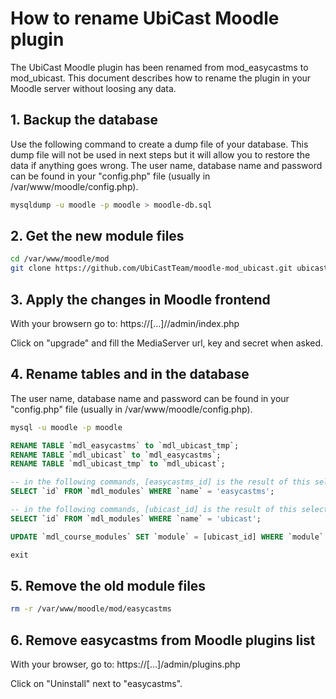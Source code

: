 # How to rename UbiCast Moodle plugin

The UbiCast Moodle plugin has been renamed from mod_easycastms to mod_ubicast.
This document describes how to rename the plugin in your Moodle server without loosing any data.

## 1. Backup the database

Use the following command to create a dump file of your database. This dump file will not be used in next steps but it will allow you to restore the data if anything goes wrong.
The user name, database name and password can be found in your "config.php" file (usually in /var/www/moodle/config.php).

```bash
mysqldump -u moodle -p moodle > moodle-db.sql
```

## 2. Get the new module files

```bash
cd /var/www/moodle/mod
git clone https://github.com/UbiCastTeam/moodle-mod_ubicast.git ubicast
```

## 3. Apply the changes in Moodle frontend

With your browsern go to:
https://[...]//admin/index.php

Click on "upgrade" and fill the MediaServer url, key and secret when asked.

## 4. Rename tables and in the database

The user name, database name and password can be found in your "config.php" file (usually in /var/www/moodle/config.php).

```bash
mysql -u moodle -p moodle
```

```sql
RENAME TABLE `mdl_easycastms` to `mdl_ubicast_tmp`;
RENAME TABLE `mdl_ubicast` to `mdl_easycastms`;
RENAME TABLE `mdl_ubicast_tmp` to `mdl_ubicast`;

-- in the following commands, [easycastms_id] is the result of this select:
SELECT `id` FROM `mdl_modules` WHERE `name` = 'easycastms';

-- in the following commands, [ubicast_id] is the result of this select:
SELECT `id` FROM `mdl_modules` WHERE `name` = 'ubicast';

UPDATE `mdl_course_modules` SET `module` = [ubicast_id] WHERE `module` = [easycastms_id];

exit
```

## 5. Remove the old module files

```bash
rm -r /var/www/moodle/mod/easycastms
```

## 6. Remove easycastms from Moodle plugins list

With your browser, go to:
https://[...]/admin/plugins.php

Click on "Uninstall" next to "easycastms".
